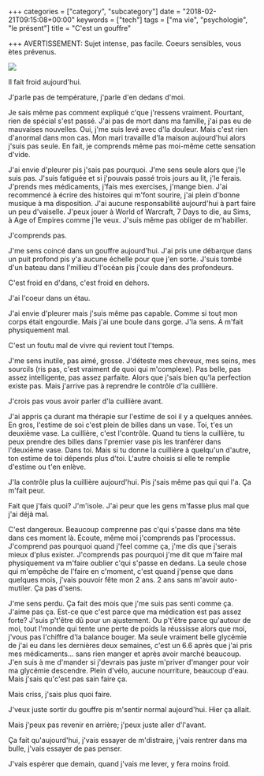 +++
categories = ["category", "subcategory"]
date = "2018-02-21T09:15:08+00:00"
keywords = ["tech"]
tags = ["ma vie", "psychologie", "le présent"]
title = "C'est un gouffre"

+++
AVERTISSEMENT: Sujet intense, pas facile. Coeurs sensibles, vous ètes prévenus.

![](/uploads/2018/02/21/gato-leao.jpg)

Il fait froid aujourd'hui. 

J'parle pas de température, j'parle d'en dedans d'moi. 

Je sais même pas comment expliqué c'que j'ressens vraiment. Pourtant, rien de spécial s'est passé. J'ai pas de mort dans ma famille, j'ai pas eu de mauvaises nouvelles. Oui, j'me suis levé avec d'la douleur. Mais c'est rien d'anormal dans mon cas. Mon mari travaille d'la maison aujourd'hui alors j'suis pas seule. En fait, je comprends même pas moi-même cette sensation d'vide. 

J'ai envie d'pleurer pis j'sais pas pourquoi. J'me sens seule alors que j'le suis pas. J'suis fatiguée et si j'pouvais passé trois jours au lit, j'le ferais. J'prends mes médicaments, j'fais mes exercises, j'mange bien. J'ai recommencé à écrire des histoires qui m'font sourire, j'ai plein d'bonne musique à ma disposition. J'ai aucune responsabilité aujourd'hui à part faire un peu d'vaiselle. J'peux jouer à World of Warcraft, 7 Days to die, au Sims, à Age of Empires comme j'le veux. J'suis même pas obliger de m'habiller. 

J'comprends pas.

J'me sens coincé dans un gouffre aujourd'hui. J'ai pris une débarque dans un puit profond pis y'a aucune échelle pour que j'en sorte. J'suis tombé d'un bateau dans l'millieu d'l'océan pis j'coule dans des profondeurs.

C'est froid en d'dans, c'est froid en dehors. 

J'ai l'coeur dans un étau.

J'ai envie d'pleurer mais j'suis même pas capable. Comme si tout mon corps était engourdie. Mais j'ai une boule dans gorge. J'la sens. À m'fait physiquement mal. 

C'est un foutu mal de vivre qui revient tout l'temps. 

J'me sens inutile, pas aimé, grosse. J'déteste mes cheveux, mes seins, mes sourcils (ris pas, c'est vraiment de quoi qui m'complexe). Pas belle, pas assez intelligente, pas assez parfaite. Alors que j'sais bien qu'la perfection existe pas. Mais j'arrive pas à reprendre le contrôle d'la cuillière. 

J'crois pas vous avoir parler d'la cuillière avant. 

J'ai appris ça durant ma thérapie sur l'estime de soi il y a quelques années. En gros, l'estime de soi c'est plein de billes dans un vase. Toi, t'es un deuxième vase. La cuillière, c'est l'contrôle. Quand tu tiens la cuillière, tu peux prendre des billes dans l'premier vase pis les tranférer dans l'deuxième vase. Dans toi. Mais si tu donne la cuillière à quelqu'un d'autre, ton estime de toi dépends plus d'toi. L'autre choisis si elle te remplie d'estime ou t'en enlève. 

J'la contrôle plus la cuillière aujourd'hui. Pis j'sais même pas qui qui l'a. Ça m'fait peur. 

Fait que j'fais quoi? J'm'isole. J'ai peur que les gens m'fasse plus mal que j'ai déjà mal. 

C'est dangereux. Beaucoup comprenne pas c'qui s'passe dans ma tête dans ces moment là. Écoute, même moi j'comprends pas l'processus. J'comprend pas pourquoi quand j'feel comme ça, j'me dis que j'serais mieux d'plus exister. J'comprends pas pourquoi j'me dit que m'faire mal physiquement va m'faire oublier c'qui s'passe en dedans. La seule chose qui m'empêche de l'faire en c'moment, c'est quand j'pense que dans quelques mois, j'vais pouvoir fête mon 2 ans. 2 ans sans m'avoir auto-mutiler. Ça pas d'sens. 

J'me sens perdu. Ça fait des mois que j'me suis pas senti comme ça. J'aime pas ça. Est-ce que c'est parce que ma médication est pas assez forte? J'suis p't'être dû pour un ajustement. Ou p't'être parce qu'autour de moi, tout l'monde qui tente une perte de poids la réussisse alors que moi, j'vous pas l'chiffre d'la balance bouger. Ma seule vraiment belle glycémie de j'ai eu dans les dernières deux semaines, c'est un 6.6 après que j'ai pris mes médicaments... sans rien manger et après avoir marché beaucoup. J'en suis à me d'mander si j'devrais pas juste m'priver d'manger pour voir ma glycémie descendre. Plein d'vélo, aucune nourriture, beaucoup d'eau. Mais j'sais qu'c'est pas sain faire ça. 

Mais criss, j'sais plus quoi faire. 

J'veux juste sortir du gouffre pis m'sentir normal aujourd'hui. Hier ça allait. 

Mais j'peux pas revenir en arrière; j'peux juste aller d'l'avant. 

Ça fait qu'aujourd'hui, j'vais essayer de m'distraire, j'vais rentrer dans ma bulle, j'vais essayer de pas penser.

J'vais espérer que demain, quand j'vais me lever, y fera moins froid.
